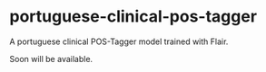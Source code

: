 # portuguese-clinical-pos-tagger
A portuguese clinical POS-Tagger model trained with Flair.

Soon will be available.
